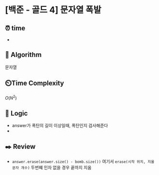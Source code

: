 # [백준 - 골드 4] 문자열 폭발

## ⏰  **time**
-

## :pushpin: **Algorithm**
문자열

## ⏲️**Time Complexity**
$O(N^2)$

## :round_pushpin: **Logic**
- answer가 폭탄의 길이 이상일때, 폭탄인지 검사해준다
- 
## :black_nib: **Review**
- `answer.erase(answer.size() - bomb.size())` 여기서 `erase(시작 위치, 지울 문자 개수)` 두번쨰 인자 없을 경우 끝까지 지움

